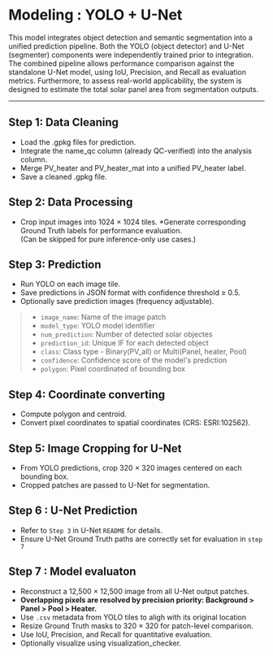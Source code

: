 # Modeling : YOLO + U-Net

This model integrates object detection and semantic segmentation into a unified prediction pipeline.
Both the YOLO (object detector) and U-Net (segmenter) components were independently trained prior to integration.
The combined pipeline allows performance comparison against the standalone U-Net model, using IoU, Precision, and Recall as evaluation metrics.
Furthermore, to assess real-world applicability, the system is designed to estimate the total solar panel area from segmentation outputs.



----
## Step 1: Data Cleaning

* Load the .gpkg files for prediction.
* Integrate the name_qc column (already QC-verified) into the analysis column.
* Merge PV_heater and PV_heater_mat into a unified PV_heater label.
* Save a cleaned .gpkg file.

## Step 2: Data Processing

* Crop input images into 1024 × 1024 tiles.
*Generate corresponding Ground Truth labels for performance evaluation. <br>
(Can be skipped for pure inference-only use cases.)

## Step 3: Prediction

* Run YOLO on each image tile.
* Save predictions in JSON format with confidence threshold ≥ 0.5.
* Optionally save prediction images (frequency adjustable).

> * `image_name`: Name of the image patch
> * `model_type`: YOLO model identifier
> * `num_prediction`: Number of detected solar objectes
> * `prediction_id`: Unique IF for each detected object
> * `class`: Class type - Binary(PV_all) or Multi(Panel, heater, Pool)
> * `confidence`: Confidence score of the model's prediction
> * `polygon`: Pixel coordinated of bounding box

## Step 4: Coordinate converting

* Compute polygon and centroid.
* Convert pixel coordinates to spatial coordinates (CRS: ESRI:102562).

## Step 5: Image Cropping for U-Net

* From YOLO predictions, crop 320 × 320 images centered on each bounding box.
* Cropped patches are passed to U-Net for segmentation.

## Step 6 : U-Net Prediction

* Refer to `Step 3` in U-Net `README` for details.
* Ensure U-Net Ground Truth paths are correctly set for evaluation in `step 7`

## Step 7 : Model evaluaton

* Reconstruct a 12,500 × 12,500 image from all U-Net output patches.
* **Overlapping pixels are resolved by precision priority: Background > Panel > Pool > Heater.**
* Use `.csv` metadata from YOLO tiles to aligh with its original location
* Resize Ground Truth masks to 320 × 320 for patch-level comparison.
* Use IoU, Precision, and Recall for quantitative evaluation.
* Optionally visualize using visualization_checker.
